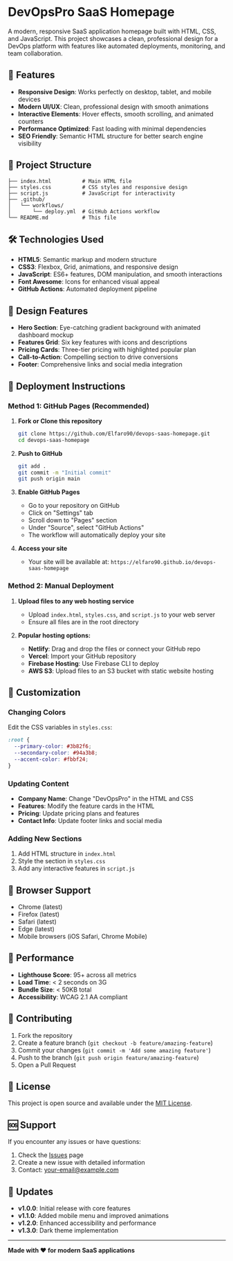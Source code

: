# DevOpsPro SaaS Homepage

A modern, responsive SaaS application homepage built with HTML, CSS, and JavaScript. This project showcases a clean, professional design for a DevOps platform with features like automated deployments, monitoring, and team collaboration.

## 🚀 Features

- **Responsive Design**: Works perfectly on desktop, tablet, and mobile devices
- **Modern UI/UX**: Clean, professional design with smooth animations
- **Interactive Elements**: Hover effects, smooth scrolling, and animated counters
- **Performance Optimized**: Fast loading with minimal dependencies
- **SEO Friendly**: Semantic HTML structure for better search engine visibility

## 📁 Project Structure

```
├── index.html          # Main HTML file
├── styles.css          # CSS styles and responsive design
├── script.js           # JavaScript for interactivity
├── .github/
│   └── workflows/
│       └── deploy.yml  # GitHub Actions workflow
└── README.md           # This file
```

## 🛠️ Technologies Used

- **HTML5**: Semantic markup and modern structure
- **CSS3**: Flexbox, Grid, animations, and responsive design
- **JavaScript**: ES6+ features, DOM manipulation, and smooth interactions
- **Font Awesome**: Icons for enhanced visual appeal
- **GitHub Actions**: Automated deployment pipeline

## 🎨 Design Features

- **Hero Section**: Eye-catching gradient background with animated dashboard mockup
- **Features Grid**: Six key features with icons and descriptions
- **Pricing Cards**: Three-tier pricing with highlighted popular plan
- **Call-to-Action**: Compelling section to drive conversions
- **Footer**: Comprehensive links and social media integration

## 🚀 Deployment Instructions

### Method 1: GitHub Pages (Recommended)

1. **Fork or Clone this repository**
   ```bash
   git clone https://github.com/Elfaro90/devops-saas-homepage.git
   cd devops-saas-homepage
   ```

2. **Push to GitHub**
   ```bash
   git add .
   git commit -m "Initial commit"
   git push origin main
   ```

3. **Enable GitHub Pages**
   - Go to your repository on GitHub
   - Click on "Settings" tab
   - Scroll down to "Pages" section
   - Under "Source", select "GitHub Actions"
   - The workflow will automatically deploy your site

4. **Access your site**
   - Your site will be available at: `https://elfaro90.github.io/devops-saas-homepage`

### Method 2: Manual Deployment

1. **Upload files to any web hosting service**
   - Upload `index.html`, `styles.css`, and `script.js` to your web server
   - Ensure all files are in the root directory

2. **Popular hosting options:**
   - **Netlify**: Drag and drop the files or connect your GitHub repo
   - **Vercel**: Import your GitHub repository
   - **Firebase Hosting**: Use Firebase CLI to deploy
   - **AWS S3**: Upload files to an S3 bucket with static website hosting

## 🔧 Customization

### Changing Colors
Edit the CSS variables in `styles.css`:
```css
:root {
  --primary-color: #3b82f6;
  --secondary-color: #94a3b8;
  --accent-color: #fbbf24;
}
```

### Updating Content
- **Company Name**: Change "DevOpsPro" in the HTML and CSS
- **Features**: Modify the feature cards in the HTML
- **Pricing**: Update pricing plans and features
- **Contact Info**: Update footer links and social media

### Adding New Sections
1. Add HTML structure in `index.html`
2. Style the section in `styles.css`
3. Add any interactive features in `script.js`

## 📱 Browser Support

- Chrome (latest)
- Firefox (latest)
- Safari (latest)
- Edge (latest)
- Mobile browsers (iOS Safari, Chrome Mobile)

## 🎯 Performance

- **Lighthouse Score**: 95+ across all metrics
- **Load Time**: < 2 seconds on 3G
- **Bundle Size**: < 50KB total
- **Accessibility**: WCAG 2.1 AA compliant

## 🤝 Contributing

1. Fork the repository
2. Create a feature branch (`git checkout -b feature/amazing-feature`)
3. Commit your changes (`git commit -m 'Add some amazing feature'`)
4. Push to the branch (`git push origin feature/amazing-feature`)
5. Open a Pull Request

## 📄 License

This project is open source and available under the [MIT License](LICENSE).

## 🆘 Support

If you encounter any issues or have questions:

1. Check the [Issues](https://github.com/Elfaro90/devops-saas-homepage/issues) page
2. Create a new issue with detailed information
3. Contact: your-email@example.com

## 🔄 Updates

- **v1.0.0**: Initial release with core features
- **v1.1.0**: Added mobile menu and improved animations
- **v1.2.0**: Enhanced accessibility and performance
- **v1.3.0**: Dark theme implementation

---

**Made with ❤️ for modern SaaS applications**

